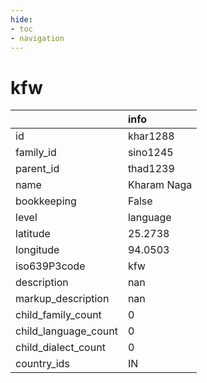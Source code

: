 ```yaml
---
hide:
- toc
- navigation
---
```

# kfw
|                      | info        |
|:---------------------|:------------|
| id                   | khar1288    |
| family_id            | sino1245    |
| parent_id            | thad1239    |
| name                 | Kharam Naga |
| bookkeeping          | False       |
| level                | language    |
| latitude             | 25.2738     |
| longitude            | 94.0503     |
| iso639P3code         | kfw         |
| description          | nan         |
| markup_description   | nan         |
| child_family_count   | 0           |
| child_language_count | 0           |
| child_dialect_count  | 0           |
| country_ids          | IN          |